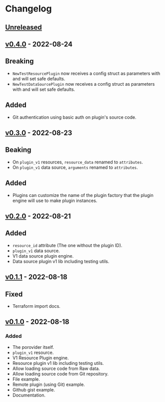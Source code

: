 # Changelog

## [Unreleased]

## [v0.4.0] - 2022-08-24

## Breaking

- `NewTestResourcePlugin` now receives a config struct as parameters with and will set safe defaults.
- `NewTestDataSourcePlugin` now receives a config struct as parameters with and will set safe defaults.

## Added

- Git authentication using basic auth on plugin's source code.

## [v0.3.0] - 2022-08-23

## Beaking

- On `plugin_v1` resources, `resource_data` renamed to `attributes`.
- On `plugin_v1` data source, `arguments` renamed to `attributes`.

## Added

- Plugins can customize the name of the plugin factory that the plugin engine will use to make plugin instances.

## [v0.2.0] - 2022-08-21

## Added

- `resource_id` attribute (The one without the plugin ID).
- `plugin_v1` data source.
- V1 data source plugin engine.
- Data source plugin v1 lib including testing utils.

## [v0.1.1] - 2022-08-18

## Fixed

- Terraform import docs.

## [v0.1.0] - 2022-08-18

### Added

- The porovider itself.
- `plugin_v1` resource.
- V1 Resource Plugin engine.
- Resource plugin v1 lib including testing utils.
- Allow loading source code from Raw data.
- Allow loading source code from Git repository.
- File example.
- Remote plugin (using Git) example.
- Github gist example.
- Documentation.

[unreleased]: https://github.com/slok/terraform-provider-goplugin/compare/v0.4.0...HEAD
[v0.4.0]: https://github.com/slok/terraform-provider-goplugin/compare/v0.3.0...v0.4.0
[v0.3.0]: https://github.com/slok/terraform-provider-goplugin/compare/v0.2.0...v0.3.0
[v0.2.0]: https://github.com/slok/terraform-provider-goplugin/compare/v0.1.1...v0.2.0
[v0.1.1]: https://github.com/slok/terraform-provider-goplugin/compare/v0.1.0...v0.1.1
[v0.1.0]: https://github.com/slok/terraform-provider-goplugin/releases/tag/v0.1.0
